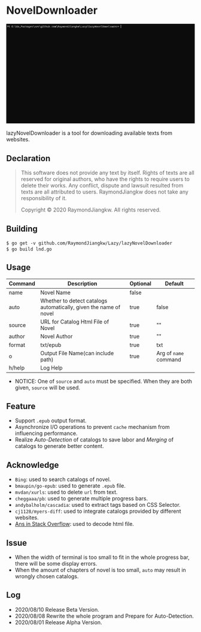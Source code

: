 # NovelDownloader
![Demo](./demo.gif)

lazyNovelDownloader is a tool for downloading available texts from websites.

## Declaration
>This software does not provide any text by itself. Rights of texts are all reserved for original authors, who have the rights to require users to delete their works.
>Any conflict, dispute and lawsuit resulted from texts are all attributed to users. RaymondJiangkw does not take any responsibility of it.
> 
>Copyright © 2020 RaymondJiangkw. All rights reserved.

## Building
```shell
$ go get -v github.com/RaymondJiangkw/Lazy/lazyNovelDownloader
$ go build lnd.go
```

## Usage
| Command | Description                        | Optional | Default               |
| ------- | ---------------------------------- | -------- | --------------------- |
| name    | Novel Name                         | false    |                       |
| auto    | Whether to detect catalogs automatically, given the name of novel | true | false
| source  | URL for Catalog Html File of Novel | true     | ""                    |
| author  | Novel Author                       | true     | ""                    |
| format  | txt/epub                           | true     | txt                   |
| o       | Output File Name(can include path) | true     | Arg of `name` command |
| h/help  | Log Help                           |          |                       |
* NOTICE: One of `source` and `auto` must be specified. When they are both given, `source` will be used.

## Feature
* Support `.epub` output format.
* Asynchronize I/O operations to prevent `cache` mechanism from influencing performance.
* Realize *Auto-Detection* of catalogs to save labor and *Merging* of catalogs to generate better content.

## Acknowledge
* `Bing`: used to search catalogs of novel.
* `bmaupin/go-epub`: used to generate `.epub` file.
* `mvdan/xurls`: used to delete `url` from text.
* `cheggaaa/pb`: used to generate multiple progress bars.
* `andybalholm/cascadia`: used to extract tags based on CSS Selector.
* `cj1128/myers-diff`: used to integrate catalogs provided by different websites.
* [Ans in Stack Overflow](https://stackoverflow.com/questions/53666867/after-called-peek-method-the-origin-data-has-changed): used to decode html file.

## Issue
* When the width of terminal is too small to fit in the whole progress bar, there will be some display errors.
* When the amount of chapters of novel is too small, `auto` may result in wrongly chosen catalogs.

## Log
* 2020/08/10 Release Beta Version.
* 2020/08/08 Rewrite the whole program and Prepare for Auto-Detection.
* 2020/08/01 Release Alpha Version.